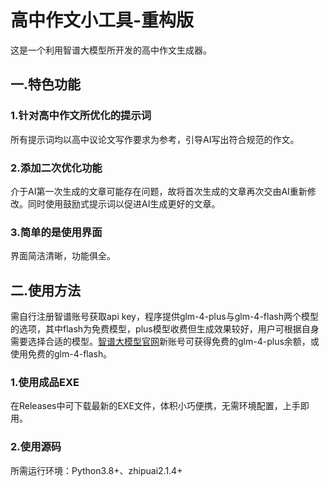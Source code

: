 # 高中作文小工具-重构版

这是一个利用智谱大模型所开发的高中作文生成器。

## 一.特色功能

### 1.针对高中作文所优化的提示词

所有提示词均以高中议论文写作要求为参考，引导AI写出符合规范的作文。

### 2.添加二次优化功能

介于AI第一次生成的文章可能存在问题，故将首次生成的文章再次交由AI重新修改。同时使用鼓励式提示词以促进AI生成更好的文章。

### 3.简单的是使用界面

界面简洁清晰，功能俱全。

## 二.使用方法

需自行注册智谱账号获取api key，程序提供glm-4-plus与glm-4-flash两个模型的选项，其中flash为免费模型，plus模型收费但生成效果较好，用户可根据自身需要选择合适的模型。[智谱大模型官网](https://bigmodel.cn/)新账号可获得免费的glm-4-plus余额，或使用免费的glm-4-flash。

### 1.使用成品EXE

在Releases中可下载最新的EXE文件，体积小巧便携，无需环境配置，上手即用。

### 2.使用源码

所需运行环境：Python3.8+、zhipuai2.1.4+
